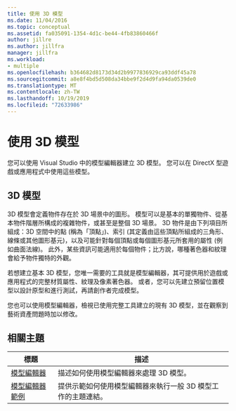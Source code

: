 ```yaml
---
title: 使用 3D 模型
ms.date: 11/04/2016
ms.topic: conceptual
ms.assetid: fa035091-1354-4d1c-be44-4fb83860466f
author: jillre
ms.author: jillfra
manager: jillfra
ms.workload:
- multiple
ms.openlocfilehash: b364682d8173d34d2b9977836929ca93ddf45a78
ms.sourcegitcommit: a8e8f4bd5d508da34bbe9f2d4d9fa94da0539de0
ms.translationtype: MT
ms.contentlocale: zh-TW
ms.lasthandoff: 10/19/2019
ms.locfileid: "72633986"
---
```

# <a name="work-with-3d-models"></a>使用 3D 模型

您可以使用 Visual Studio 中的模型編輯器建立 3D 模型。 您可以在 DirectX 型遊戲或應用程式中使用這些模型。

## <a name="3d-models"></a>3D 模型

3D 模型會定義物件存在於 3D 場景中的圖形。 模型可以是基本的單獨物件、從基本物件階層所構成的複雜物件，或甚至是整個 3D 場景。 3D 物件是由下列項目所組成：3D 空間中的點 (稱為「頂點」)、索引 (其定義由這些頂點所組成的三角形、線條或其他圖形基元)，以及可能針對每個頂點或每個圖形基元所套用的屬性 (例如曲面法線)。 此外，某些資訊可能適用於每個物件；比方說，哪種著色器和紋理會給予物件獨特的外觀。

若想建立基本 3D 模型，您唯一需要的工具就是模型編輯器，其可提供用於遊戲或應用程式的完整材質屬性、紋理及像素著色器。 或者，您可以先建立預留位置模型以設計原型和進行測試，再請創作者完成模型。

您也可以使用模型編輯器，檢視已使用完整工具建立的現有 3D 模型，並在觀察到藝術資產問題時加以修改。

## <a name="related-topics"></a>相關主題

|標題|描述|
|-----------|-----------------|
|[模型編輯器](../designers/model-editor.md)|描述如何使用模型編輯器來處理 3D 模型。|
|[模型編輯器範例](../designers/how-to-create-a-basic-3-d-model.md)|提供示範如何使用模型編輯器來執行一般 3D 模型工作的主題連結。|